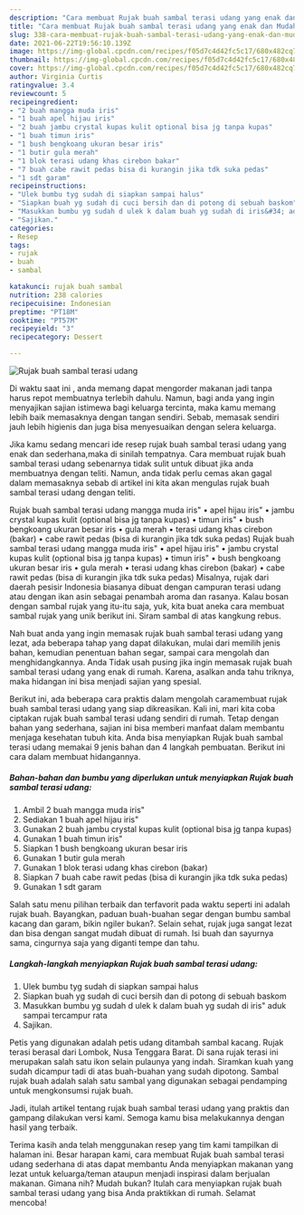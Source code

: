 ```yaml
---
description: "Cara membuat Rujak buah sambal terasi udang yang enak dan Mudah Dibuat"
title: "Cara membuat Rujak buah sambal terasi udang yang enak dan Mudah Dibuat"
slug: 338-cara-membuat-rujak-buah-sambal-terasi-udang-yang-enak-dan-mudah-dibuat
date: 2021-06-22T19:56:10.139Z
image: https://img-global.cpcdn.com/recipes/f05d7c4d42fc5c17/680x482cq70/rujak-buah-sambal-terasi-udang-foto-resep-utama.jpg
thumbnail: https://img-global.cpcdn.com/recipes/f05d7c4d42fc5c17/680x482cq70/rujak-buah-sambal-terasi-udang-foto-resep-utama.jpg
cover: https://img-global.cpcdn.com/recipes/f05d7c4d42fc5c17/680x482cq70/rujak-buah-sambal-terasi-udang-foto-resep-utama.jpg
author: Virginia Curtis
ratingvalue: 3.4
reviewcount: 5
recipeingredient:
- "2 buah mangga muda iris"
- "1 buah apel hijau iris"
- "2 buah jambu crystal kupas kulit optional bisa jg tanpa kupas"
- "1 buah timun iris"
- "1 bush bengkoang ukuran besar iris"
- "1 butir gula merah"
- "1 blok terasi udang khas cirebon bakar"
- "7 buah cabe rawit pedas bisa di kurangin jika tdk suka pedas"
- "1 sdt garam"
recipeinstructions:
- "Ulek bumbu tyg sudah di siapkan sampai halus"
- "Siapkan buah yg sudah di cuci bersih dan di potong di sebuah baskom"
- "Masukkan bumbu yg sudah d ulek k dalam buah yg sudah di iris&#34; aduk sampai tercampur rata"
- "Sajikan."
categories:
- Resep
tags:
- rujak
- buah
- sambal

katakunci: rujak buah sambal 
nutrition: 238 calories
recipecuisine: Indonesian
preptime: "PT18M"
cooktime: "PT57M"
recipeyield: "3"
recipecategory: Dessert

---
```



![Rujak buah sambal terasi udang](https://img-global.cpcdn.com/recipes/f05d7c4d42fc5c17/680x482cq70/rujak-buah-sambal-terasi-udang-foto-resep-utama.jpg)

Di waktu  saat ini , anda memang dapat mengorder makanan jadi tanpa harus repot membuatnya terlebih dahulu. Namun, bagi anda yang ingin menyajikan sajian istimewa bagi keluarga tercinta, maka kamu memang lebih baik memasaknya dengan tangan sendiri. Sebab, memasak sendiri jauh lebih higienis dan juga bisa menyesuaikan dengan selera keluarga.

Jika kamu sedang mencari ide resep rujak buah sambal terasi udang yang enak dan sederhana,maka di sinilah tempatnya. Cara membuat rujak buah sambal terasi udang  sebenarnya tidak sulit untuk dibuat jika anda membuatnya dengan teliti. Namun, anda tidak perlu cemas akan gagal dalam memasaknya 
sebab di artikel ini kita akan mengulas rujak buah sambal terasi udang dengan teliti.  

Rujak buah sambal terasi udang mangga muda iris&#34; • apel hijau iris&#34; • jambu crystal kupas kulit (optional bisa jg tanpa kupas) • timun iris&#34; • bush bengkoang ukuran besar iris • gula merah • terasi udang khas cirebon (bakar) • cabe rawit pedas (bisa di kurangin jika tdk suka pedas) Rujak buah sambal terasi udang mangga muda iris&#34; • apel hijau iris&#34; • jambu crystal kupas kulit (optional bisa jg tanpa kupas) • timun iris&#34; • bush bengkoang ukuran besar iris • gula merah • terasi udang khas cirebon (bakar) • cabe rawit pedas (bisa di kurangin jika tdk suka pedas) Misalnya, rujak dari daerah pesisir Indonesia biasanya dibuat dengan campuran terasi udang atau dengan ikan asin sebagai penambah aroma dan rasanya. Kalau bosan dengan sambal rujak yang itu-itu saja, yuk, kita buat aneka cara membuat sambal rujak yang unik berikut ini. Siram sambal di atas kangkung rebus.

Nah buat anda yang ingin memasak rujak buah sambal terasi udang yang lezat, ada beberapa tahap yang dapat dilakukan, mulai dari memilih jenis bahan, kemudian penentuan bahan segar, sampai cara mengolah dan menghidangkannya. Anda Tidak usah pusing jika ingin memasak rujak buah sambal terasi udang yang enak di rumah. Karena, asalkan anda  tahu triknya, maka hidangan ini bisa menjadi sajian yang spesial.

Berikut ini, ada beberapa cara praktis  dalam mengolah caramembuat rujak buah sambal terasi udang yang siap dikreasikan. Kali ini, mari kita coba ciptakan rujak buah sambal terasi udang sendiri di rumah. Tetap dengan bahan yang sederhana, sajian ini bisa memberi manfaat dalam membantu menjaga kesehatan tubuh kita. Anda bisa menyiapkan Rujak buah sambal terasi udang memakai 9 jenis bahan dan 4 langkah pembuatan. Berikut ini cara dalam membuat hidangannya.

<!--inarticleads1-->

##### Bahan-bahan dan bumbu yang diperlukan untuk menyiapkan Rujak buah sambal terasi udang:

1. Ambil 2 buah mangga muda iris&#34;
1. Sediakan 1 buah apel hijau iris&#34;
1. Gunakan 2 buah jambu crystal kupas kulit (optional bisa jg tanpa kupas)
1. Gunakan 1 buah timun iris&#34;
1. Siapkan 1 bush bengkoang ukuran besar iris
1. Gunakan 1 butir gula merah
1. Gunakan 1 blok terasi udang khas cirebon (bakar)
1. Siapkan 7 buah cabe rawit pedas (bisa di kurangin jika tdk suka pedas)
1. Gunakan 1 sdt garam


Salah satu menu pilihan terbaik dan terfavorit pada waktu seperti ini adalah rujak buah. Bayangkan, paduan buah-buahan segar dengan bumbu sambal kacang dan garam, bikin ngiler bukan?. Selain sehat, rujak juga sangat lezat dan bisa dengan sangat mudah dibuat di rumah. Isi buah dan sayurnya sama, cingurnya saja yang diganti tempe dan tahu. 

<!--inarticleads2-->

##### Langkah-langkah menyiapkan Rujak buah sambal terasi udang:

1. Ulek bumbu tyg sudah di siapkan sampai halus
1. Siapkan buah yg sudah di cuci bersih dan di potong di sebuah baskom
1. Masukkan bumbu yg sudah d ulek k dalam buah yg sudah di iris&#34; aduk sampai tercampur rata
1. Sajikan.


Petis yang digunakan adalah petis udang ditambah sambal kacang. Rujak terasi berasal dari Lombok, Nusa Tenggara Barat. Di sana rujak terasi ini merupakan salah satu ikon selain pulaunya yang indah. Siramkan kuah yang sudah dicampur tadi di atas buah-buahan yang sudah dipotong. Sambal rujak buah adalah salah satu sambal yang digunakan sebagai pendamping untuk mengkonsumsi rujak buah. 

Jadi, itulah artikel tentang  rujak buah sambal terasi udang  yang praktis dan gampang dilakukan versi kami. Semoga kamu bisa melakukannya dengan hasil yang terbaik. 

Terima kasih anda telah menggunakan resep yang tim kami tampilkan di halaman ini. Besar harapan kami, cara membuat  Rujak buah sambal terasi udang sederhana di atas dapat membantu Anda menyiapkan makanan yang lezat untuk keluarga/teman ataupun menjadi inspirasi dalam berjualan makanan. Gimana nih? Mudah bukan? Itulah cara menyiapkan rujak buah sambal terasi udang yang bisa Anda praktikkan di rumah. Selamat mencoba!

